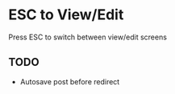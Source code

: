 # ESC to View/Edit

Press ESC to switch between view/edit screens

## TODO

* Autosave post before redirect